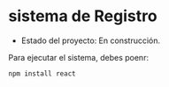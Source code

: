 <h1> sistema de Registro</h1>

- Estado del proyecto: En construcción.

Para ejecutar el sistema, debes poenr:

```npm install react```
